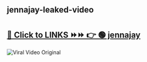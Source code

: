 
 ## jennajay-leaked-video 

# <h2><a href="https://clipsfans.com/jennajay&ref=git">🔗 Click to LINKS ⏩⏩ 👉 🟢 jennajay </a></h2>

<a href="https://clipsfans.com/jennajay&ref=git" rel="nofollow" data-target="animated-image.originalLink"><img src="https://i.ibb.co.com/xMMVF88/686577567.gif" alt="Viral Video Original" style="max-width: 100%; display: inline-block;" data-target="animated-image.originalImage"></a>
